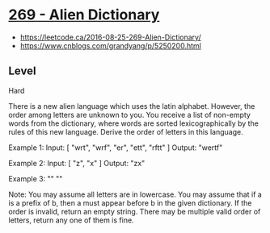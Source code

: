 # [269 - Alien Dictionary](https://leetcode.ca/all/269.html)

- https://leetcode.ca/2016-08-25-269-Alien-Dictionary/
- https://www.cnblogs.com/grandyang/p/5250200.html

## Level
Hard

There is a new alien language which uses the latin alphabet. However, the order among letters are unknown to you. You receive a list of non-empty words from the dictionary, where words are sorted lexicographically by the rules of this new language. Derive the order of letters in this language.

Example 1:
Input:
[
  "wrt",
  "wrf",
  "er",
  "ett",
  "rftt"
]
Output: "wertf"

Example 2:
Input:
[
  "z",
  "x"
]
Output: "zx"

Example 3:
""
""

Note:
You may assume all letters are in lowercase.
You may assume that if a is a prefix of b, then a must appear before b in the given dictionary.
If the order is invalid, return an empty string.
There may be multiple valid order of letters, return any one of them is fine.